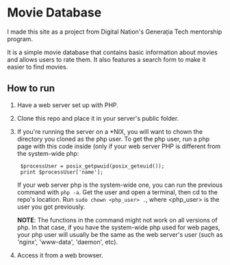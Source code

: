 # Movie Database

I made this site as a project from Digital Nation's Generația Tech mentorship program.

It is a simple movie database that contains basic information about movies and allows users to rate
them. It also features a search form to make it easier to find movies.

## How to run

1. Have a web server set up with PHP.
2. Clone this repo and place it in your server's public folder.
3. If you're running the server on a \*NIX, you will want to chown the directory
   you cloned as the php user. To get the php user, run a php page with this
   code inside (only if your web server PHP is different from the system-wide
   php:
   ```
	$processUser = posix_getpwuid(posix_geteuid());
	print $processUser['name'];
   ```
   If your web server php is the system-wide one, you can run the previous
   command with `php -a`.
   Get the user and open a terminal, then cd to the repo's location. Run `sudo
   chown <php_user> .`, where \<php\_user\> is the user you got previously.

   **NOTE**: The functions in the command might not work on all versions of php.
   In that case, if you have the system-wide php used for web pages, your php
   user will usually be the same as the web server's user (such as 'nginx',
   'www-data', 'daemon', etc).
4. Access it from a web browser.

